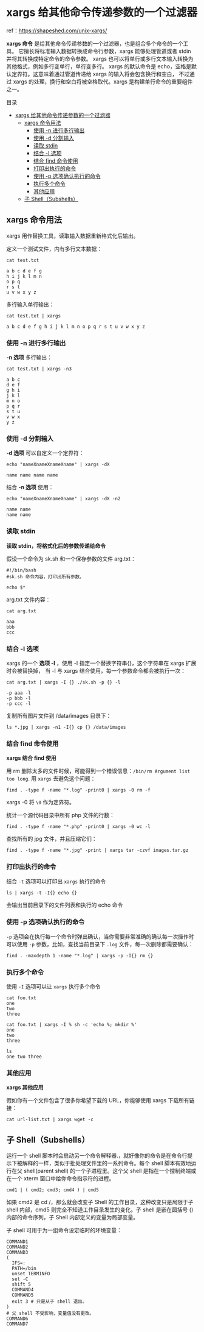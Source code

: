 # xargs 给其他命令传递参数的一个过滤器

ref：<https://shapeshed.com/unix-xargs/>

**xargs 命令** 是给其他命令传递参数的一个过滤器，也是组合多个命令的一个工具。
它擅长将标准输入数据转换成命令行参数，xargs 能够处理管道或者 stdin 并将其转换成特定命令的命令参数。
xargs 也可以将单行或多行文本输入转换为其他格式，例如多行变单行，单行变多行。
xargs 的默认命令是 echo，空格是默认定界符。这意味着通过管道传递给 xargs 的输入将会包含换行和空白，
不过通过 xargs 的处理，换行和空白将被空格取代。xargs 是构建单行命令的重要组件之一。

目录

- [xargs 给其他命令传递参数的一个过滤器](#xargs-给其他命令传递参数的一个过滤器)
  - [xargs 命令用法](#xargs-命令用法)
    - [使用 -n 进行多行输出](#使用--n-进行多行输出)
    - [使用 -d 分割输入](#使用--d-分割输入)
    - [读取 stdin](#读取-stdin)
    - [结合 -I 选项](#结合--i-选项)
    - [结合 find 命令使用](#结合-find-命令使用)
    - [打印出执行的命令](#打印出执行的命令)
    - [使用 -p 选项确认执行的命令](#使用--p-选项确认执行的命令)
    - [执行多个命令](#执行多个命令)
    - [其他应用](#其他应用)
  - [子 Shell（Subshells）](#子-shellsubshells)

## xargs 命令用法

xargs 用作替换工具，读取输入数据重新格式化后输出。

定义一个测试文件，内有多行文本数据：

```shell
cat test.txt

a b c d e f g
h i j k l m n
o p q
r s t
u v w x y z
```

多行输入单行输出：

```shell
cat test.txt | xargs

a b c d e f g h i j k l m n o p q r s t u v w x y z
```

### 使用 -n 进行多行输出

**-n 选项** 多行输出：

```shell
cat test.txt | xargs -n3

a b c
d e f
g h i
j k l
m n o
p q r
s t u
v w x
y z
```

### 使用 -d 分割输入

**-d 选项** 可以自定义一个定界符：

```shell
echo "nameXnameXnameXname" | xargs -dX

name name name name
```

结合 **-n 选项** 使用：

```shell
echo "nameXnameXnameXname" | xargs -dX -n2

name name
name name
```

### 读取 stdin

**读取 stdin，将格式化后的参数传递给命令**

假设一个命令为 sk.sh 和一个保存参数的文件 arg.txt：

```shell
#!/bin/bash
#sk.sh 命令内容，打印出所有参数。

echo $*
```

arg.txt 文件内容：

```shell
cat arg.txt

aaa
bbb
ccc
```

### 结合 -I 选项

xargs 的一个 **选项 -I** ，使用 -I 指定一个替换字符串{}，这个字符串在 xargs 扩展时会被替换掉，
当 -I 与 xargs 结合使用，每一个参数命令都会被执行一次：

```shell
cat arg.txt | xargs -I {} ./sk.sh -p {} -l

-p aaa -l
-p bbb -l
-p ccc -l
```

复制所有图片文件到 /data/images 目录下：

```shell
ls *.jpg | xargs -n1 -I{} cp {} /data/images
```

### 结合 find 命令使用

**xargs 结合 find 使用**

用 rm 删除太多的文件时候，可能得到一个错误信息：`/bin/rm Argument list too long`. 用 `xargs` 去避免这个问题：

```shell
find . -type f -name "*.log" -print0 | xargs -0 rm -f
```

xargs -0 将 `\0` 作为定界符。

统计一个源代码目录中所有 php 文件的行数：

```shell
find . -type f -name "*.php" -print0 | xargs -0 wc -l
```

查找所有的 jpg 文件，并且压缩它们：

```shell
find . -type f -name "*.jpg" -print | xargs tar -czvf images.tar.gz
```

### 打印出执行的命令

结合 `-t` 选项可以打印出 `xargs` 执行的命令

    ls | xargs -t -I{} echo {}

会输出当前目录下的文件列表和执行的 echo 命令

### 使用 -p 选项确认执行的命令

`-p` 选项会在执行每一个命令时弹出确认，当你需要非常准确的确认每一次操作时可以使用 `-p` 参数，比如，查找当前目录下 `.log` 文件，每一次删除都需要确认：

```shell
find . -maxdepth 1 -name "*.log" | xargs -p -I{} rm {}
```

### 执行多个命令

使用 `-I` 选项可以让 `xargs` 执行多个命令

```shell
cat foo.txt
one
two
three

cat foo.txt | xargs -I % sh -c 'echo %; mkdir %'
one
two
three

ls
one two three
```

### 其他应用

**xargs 其他应用**

假如你有一个文件包含了很多你希望下载的 URL，你能够使用 xargs 下载所有链接：

```shell
cat url-list.txt | xargs wget -c
```

## 子 Shell（Subshells）

运行一个 shell 脚本时会启动另一个命令解释器.，就好像你的命令是在命令行提示下被解释的一样，类似于批处理文件里的一系列命令。每个 shell 脚本有效地运行在父 shell(parent shell) 的一个子进程里。这个父 shell 是指在一个控制终端或在一个 xterm 窗口中给你命令指示符的进程。

```shell
cmd1 | ( cmd2; cmd3; cmd4 ) | cmd5
```

如果 cmd2 是 cd /，那么就会改变子 Shell 的工作目录，这种改变只是局限于子 shell 内部，cmd5 则完全不知道工作目录发生的变化。子 shell 是嵌在圆括号 () 内部的命令序列，子 Shell 内部定义的变量为局部变量。

子 shell 可用于为一组命令设定临时的环境变量：

```shell
COMMAND1
COMMAND2
COMMAND3
(
  IFS=:
  PATH=/bin
  unset TERMINFO
  set -C
  shift 5
  COMMAND4
  COMMAND5
  exit 3 # 只是从子 shell 退出。
)
# 父 shell 不受影响，变量值没有更改。
COMMAND6
COMMAND7
```
